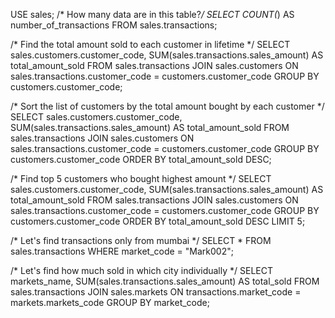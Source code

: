 USE sales;
/* How many data are in this table?*/
SELECT COUNT(*) AS number_of_transactions FROM sales.transactions;

/* Find the total amount sold to each customer in lifetime */
SELECT sales.customers.customer_code, SUM(sales.transactions.sales_amount) AS total_amount_sold
FROM sales.transactions
JOIN sales.customers
ON sales.transactions.customer_code = customers.customer_code
GROUP BY customers.customer_code;

/* Sort the list of customers by the total amount bought by each customer */
SELECT sales.customers.customer_code, SUM(sales.transactions.sales_amount) AS total_amount_sold
FROM sales.transactions
JOIN sales.customers
ON sales.transactions.customer_code = customers.customer_code
GROUP BY customers.customer_code
ORDER BY total_amount_sold DESC;

/* Find top 5 customers who bought highest amount */
SELECT sales.customers.customer_code, SUM(sales.transactions.sales_amount) AS total_amount_sold
FROM sales.transactions
JOIN sales.customers
ON sales.transactions.customer_code = customers.customer_code
GROUP BY customers.customer_code
ORDER BY total_amount_sold DESC
LIMIT 5;

/* Let's find transactions only from mumbai */
SELECT * FROM sales.transactions WHERE market_code = "Mark002";


/* Let's find how much sold in which city individually */
SELECT markets_name, SUM(sales.transactions.sales_amount) AS total_sold
FROM sales.transactions
JOIN sales.markets
ON transactions.market_code = markets.markets_code
GROUP BY market_code;